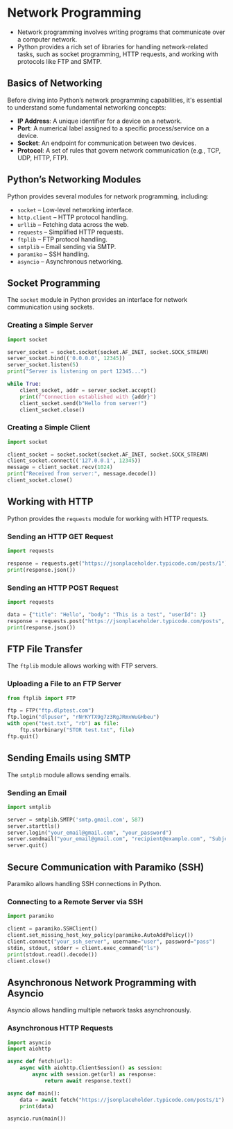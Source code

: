 # Network Programming

* Network programming involves writing programs that communicate over a computer network.
* Python provides a rich set of libraries for handling network-related tasks, such as socket programming, HTTP requests, and working with protocols like FTP and SMTP.

## Basics of Networking
Before diving into Python’s network programming capabilities, it's essential to understand some fundamental networking concepts:
- **IP Address**: A unique identifier for a device on a network.
- **Port**: A numerical label assigned to a specific process/service on a device.
- **Socket**: An endpoint for communication between two devices.
- **Protocol**: A set of rules that govern network communication (e.g., TCP, UDP, HTTP, FTP).

## Python’s Networking Modules
Python provides several modules for network programming, including:
- `socket` – Low-level networking interface.
- `http.client` – HTTP protocol handling.
- `urllib` – Fetching data across the web.
- `requests` – Simplified HTTP requests.
- `ftplib` – FTP protocol handling.
- `smtplib` – Email sending via SMTP.
- `paramiko` – SSH handling.
- `asyncio` – Asynchronous networking.

## Socket Programming
The `socket` module in Python provides an interface for network communication using sockets.

### Creating a Simple Server
```python
import socket

server_socket = socket.socket(socket.AF_INET, socket.SOCK_STREAM)
server_socket.bind(('0.0.0.0', 12345))
server_socket.listen(5)
print("Server is listening on port 12345...")

while True:
    client_socket, addr = server_socket.accept()
    print(f"Connection established with {addr}")
    client_socket.send(b"Hello from server!")
    client_socket.close()
```

### Creating a Simple Client
```python
import socket

client_socket = socket.socket(socket.AF_INET, socket.SOCK_STREAM)
client_socket.connect(('127.0.0.1', 12345))
message = client_socket.recv(1024)
print("Received from server:", message.decode())
client_socket.close()
```

## Working with HTTP
Python provides the `requests` module for working with HTTP requests.

### Sending an HTTP GET Request
```python
import requests

response = requests.get("https://jsonplaceholder.typicode.com/posts/1")
print(response.json())
```

### Sending an HTTP POST Request
```python
import requests

data = {"title": "Hello", "body": "This is a test", "userId": 1}
response = requests.post("https://jsonplaceholder.typicode.com/posts", json=data)
print(response.json())
```

## FTP File Transfer
The `ftplib` module allows working with FTP servers.

### Uploading a File to an FTP Server
```python
from ftplib import FTP

ftp = FTP("ftp.dlptest.com")
ftp.login("dlpuser", "rNrKYTX9g7z3RgJRmxWuGHbeu")
with open("test.txt", "rb") as file:
    ftp.storbinary("STOR test.txt", file)
ftp.quit()
```

## Sending Emails using SMTP
The `smtplib` module allows sending emails.

### Sending an Email
```python
import smtplib

server = smtplib.SMTP('smtp.gmail.com', 587)
server.starttls()
server.login("your_email@gmail.com", "your_password")
server.sendmail("your_email@gmail.com", "recipient@example.com", "Subject: Test\n\nHello, this is a test email!")
server.quit()
```

## Secure Communication with Paramiko (SSH)
Paramiko allows handling SSH connections in Python.

### Connecting to a Remote Server via SSH
```python
import paramiko

client = paramiko.SSHClient()
client.set_missing_host_key_policy(paramiko.AutoAddPolicy())
client.connect("your_ssh_server", username="user", password="pass")
stdin, stdout, stderr = client.exec_command("ls")
print(stdout.read().decode())
client.close()
```

## Asynchronous Network Programming with Asyncio
Asyncio allows handling multiple network tasks asynchronously.

### Asynchronous HTTP Requests
```python
import asyncio
import aiohttp

async def fetch(url):
    async with aiohttp.ClientSession() as session:
        async with session.get(url) as response:
            return await response.text()

async def main():
    data = await fetch("https://jsonplaceholder.typicode.com/posts/1")
    print(data)

asyncio.run(main())
```
